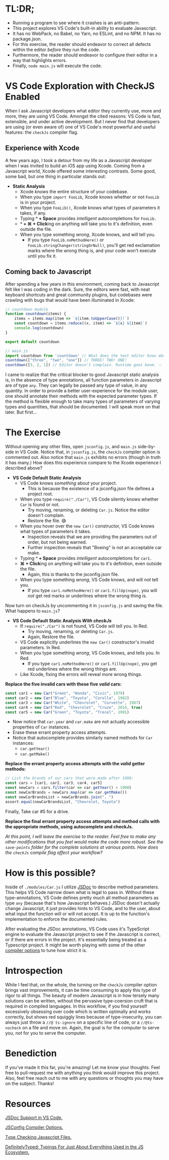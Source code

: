 # TL:DR;

* Running a program to see where it crashes is an anti-pattern.
* This project explores VS Code's built-in ability to evaluate Javascript.
* It has no WebPack, no Babel, no Yarn, no ESLint, and no NPM. It has no package.json.
* For this exercise, the reader should endeavor to correct all defects within the editor *before* they run the code.
* Furthermore, the reader should endeavor to configure their editor in a way that highlights errors.
* Finally, `node main.js` will execute the code.
    
# VS Code Exploration with CheckJS Enabled

When I ask Javascript developers what editor they currently use, more and more, they are using VS Code. Amongst the cited reasons: VS Code is fast, extensible, and under active development. But I never find that developers are using (or even aware of) one of VS Code's most powerful and useful features: the `checkJs` compiler flag.

## Experience with Xcode

A few years ago, I took a detour from my life as a Javascript developer when I was invited to build an iOS app using Xcode. Coming from a Javascript world, Xcode offered some interesting contrasts. Some good, some bad, but one thing in particular stands out:

* **Static Analysis**
    * Xcode *knows* the entire structure of your codebase.
    * When you type `import FooLib`, Xcode knows whether or not `FooLib` is in your project.
    * When you type `FooLib()`, Xcode knows what types of parameters it takes, if any.
    * Typing **^ + Space**  provides *intelligent* autocompletions for `FooLib.`
    * **^ + ⌘ + Click**ing on anything will take you to it's definition, even outside the file.
    * When you type something *wrong*, Xcode knows, and will tell you.
        * If you type `FooLib.noMethodHere()` or `FooLib.stringChanger(stringOrNull)`, you'll get red exclamation marks where the wrong thing is, and your code won't execute until you fix it. 
        
## Coming back to Javascript

After spending a few years in this environment, coming back to Javascript felt like I was coding in the dark. Sure, the editors were fast, with neat keyboard shortcuts and great community plugins, but codebases were crawling with bugs that would have been illuminated in Xcode:

```javascript
// countdown module
function countdown(items) {
    items = items.map(item => `${item.toUpperCase()}!`)
    const countdown = items.reduce((x, item) => `${x} ${item}`)
    console.log(countdown)
}

export default countdown
```
```javascript
// main.js
import countdown from 'countdown' // What does the text editor know about countdown?
countdown(["three", "two", "one"]) // THREE! TWO! ONE!
countdown([3, 2, 1]) // Editor doesn't complain. Runtime goes boom. 💥
```

I came to realize that the critical blocker to good Javascript static analysis is, in the absence of type annotations, all function parameters in Javascript are of type `any`. They can legally be passed any type of value, in any quantity. In order to provide a better user-experience for the module user, one should annotate their methods with the expected parameter types. If the method is flexible enough to take many types of parameters of varying types and quantities, that should be documented. I will speak more on that later. But first...

# The Exercise

Without opening any other files, open `jsconfig.js`, and `main.js` side-by-side in VS Code. Notice that, in `jsconfig.js`, the `checkJs` compiler option is commented out. Also notice that `main.js` exhibits no errors (though in truth it has many.) How does this experience compare to the Xcode experience I described above?

* **VS Code Default Static Analysis**
    * VS Code knows *something* about your project.
        * This is because the existence of a jsconfig.json file defines a project root.
    * When you type `require("./Car")`, VS Code silently knows whether `Car` is found or not.
      * Try moving, renaming, or deleting `Car.js`. Notice the editor doesn't complain.
      * Restore the file. 😅
    * When you hover over the `new Car()` constructor, VS Code knows what types of parameters it takes.
      * Inspection reveals that we are providing the parameters out of order, but not being warned.
      * Further inspection reveals that "Boeing" is not an acceptable car make.
    * Typing **^ + Space**  provides *intelligent* autocompletions for `car1.`
    * **⌘ + Click**ing on anything will take you to it's definition, even outside the file.
      * Again, this is thanks to the jsconfig.json file.
    * When you type something *wrong*, VS Code knows, and will *not* tell you.
        * If you type `car1.noMethodHere()` or `car1.fillUp(nope)`, you will *not* get red marks or underlines where the wrong thing is.

Now turn on checkJs by uncommenting it in `jsconfig.js` and saving the file. What happens to `main.js`?

* **VS Code Default Static Analysis *With checkJs***
    * If `require("./Car")` is not found, VS Code will tell you. In Red.
      * Try moving, renaming, or deleting `Car.js`.
      * Again, Restore the file.
    * VS Code explicitly underlines the `new Car()` constructor's invalid parameters. In Red.
    * When you type something *wrong*, VS Code knows, and tells you. In Red.
        * If you type `car1.noMethodHere()` or `car1.fillUp(nope)`, you get red underlines where the wrong things are.
    * Like Xcode, fixing the errors will reveal more wrong things.

**Replace the five invalid cars with these five *valid* cars:**

```javascript
const car1 = new Car("Green", "Honda", "Civic", 1979)
const car2 = new Car("Blue", "Toyota", "Corolla", 1982)
const car3 = new Car("White", "Chevrolet", "Corvette", 1987)
const car4 = new Car("Red", "Chevrolet", "Cruze", 2014, true)
const car5 = new Car("Green", "Toyota", "Trecel", 1991)
```

* Now notice that `car.year` and `car.make` are not actually accessible properties of `Car` instances.
* Erase these errant property access attempts.
* Notice that autocomplete provides similarly named methods for `Car` instances:
    * `car.getYear()`
    * `car.getMake()`

**Replace the errant property access attempts with the *valid* getter methods:**
```javascript
// List the brands of our cars that were made after 1990:
const cars = [car1, car2, car3, car4, car5]
const newCars = cars.filter(car => car.getYear() > 1990)
const newCarBrands = newCars.map(car => car.getMake())
const newCarBrandsList = newCarBrands.join(", ")
assert.equal(newCarBrandsList, "Chevrolet, Toyota")
```

Finally, Take car #5 for a drive.

**Replace the final errant property access attempts and method calls with the appropriate methods, using autocomplete and checkJs.**

*At this point, I will leave the exercise to the reader. Feel free to make any other modifications that you feel would make the code more robust. See the `save-points` folder for the complete solutions at various points. How does the `checkJs` compile flag affect your workflow?*

# How is this possible?

Inside of `./modules/Car.js` I utilize [JSDoc](https://github.com/Microsoft/TypeScript/wiki/JSDoc-support-in-JavaScript) to describe method parameters. This helps VS Code narrow down what is legal to pass in. Without these type-annotations, VS Code defines pretty much all method parameters as type `any` (because that's how Javascript behaves.) JSDoc doesn't actually change Javascript, it just provides hints to VS Code, and to the user, about what input the function will or will not accept. It is up to the function's implementation to enforce the documented rules.

After evaluating the JSDoc annotations, VS Code uses it's TypeScript engine to evaluate the Javascript project to see if the Javascript is correct, or if there are errors in the project. It's essentially being treated as a Typescript project. It might be worth playing with some of the other [compiler options](https://github.com/Microsoft/TypeScript-Handbook/blob/master/pages/Compiler%20Options.md) to tune how strict it is.

# Introspection

While I feel that, on the whole, the turning on the `checkJs` compiler option brings vast improvements, it can be time consuming to apply this type of rigor to all things. The beauty of modern Javascript is in how tersely many solutions can be written, without the pervasive type-coersion cruft that is required in compiled languages. In this workflow, if you find yourself excessively obsessing over code which is written optimally and works correctly, but shows red squiggly lines because of type-insecurity, you can always just throw a `//@ ts-ignore` on a specific line of code, or a `//@ts-nocheck` on a file and move on. Again, the goal is for the computer to serve you, not for you to serve the computer.

# Benediction
If you've made it this far, you're amazing! Let me know your thoughts. Feel free to pull-request me with anything you think would improve this project. Also, feel free reach out to me with any questions or thoughts you may have on the subject. Thanks!

# Resources
[JSDoc Support in VS Code.](https://github.com/Microsoft/TypeScript/wiki/JSDoc-support-in-JavaScript)

[JSConfig Compiler Options.](https://github.com/Microsoft/TypeScript-Handbook/blob/master/pages/Compiler%20Options.md)

[Type Checking Javascript Files.](https://github.com/Microsoft/TypeScript/wiki/Type-Checking-JavaScript-Files)

[DefinitelyTyped: Typings For Just About Everything Used in the JS Ecosystem.](https://github.com/DefinitelyTyped/DefinitelyTyped)